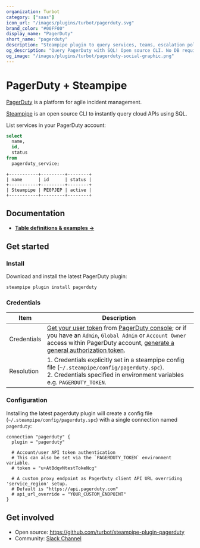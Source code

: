 ```yaml
---
organization: Turbot
category: ["saas"]
icon_url: "/images/plugins/turbot/pagerduty.svg"
brand_color: "#00FF00"
display_name: "PagerDuty"
short_name: "pagerduty"
description: "Steampipe plugin to query services, teams, escalation policies and more from your PagerDuty account."
og_description: "Query PagerDuty with SQL! Open source CLI. No DB required."
og_image: "/images/plugins/turbot/pagerduty-social-graphic.png"
---
```


# PagerDuty + Steampipe

[PagerDuty](https://www.pagerduty.com/) is a platform for agile incident management.

[Steampipe](https://steampipe.io) is an open source CLI to instantly query cloud APIs using SQL.

List services in your PagerDuty account:

```sql
select
  name,
  id,
  status
from
  pagerduty_service;
```

```
+-----------+---------+--------+
| name      | id      | status |
+-----------+---------+--------+
| Steampipe | PE0PJEP | active |
+-----------+---------+--------+
```

## Documentation

- **[Table definitions & examples →](/plugins/turbot/pagerduty/tables)**

## Get started

### Install

Download and install the latest PagerDuty plugin:

```bash
steampipe plugin install pagerduty
```

### Credentials

| Item | Description |
| - | - |
| Credentials | [Get your user token](https://support.pagerduty.com/docs/generating-api-keys#generating-a-personal-rest-api-key) from [PagerDuty console](https://www.pagerduty.com); or if you have an `Admin`, `Global Admin` or `Account Owner` access within PagerDuty account, [generate a general authorization token](https://support.pagerduty.com/docs/generating-api-keys#generating-a-general-access-rest-api-key). |
| Resolution | 1. Credentials explicitly set in a steampipe config file (`~/.steampipe/config/pagerduty.spc`).<br />2. Credentials specified in environment variables e.g. `PAGERDUTY_TOKEN`. |

### Configuration

Installing the latest pagerduty plugin will create a config file (`~/.steampipe/config/pagerduty.spc`) with a single connection named `pagerduty`:

```hcl
connection "pagerduty" {
  plugin = "pagerduty"
  
  # Account/user API token authentication
  # This can also be set via the `PAGERDUTY_TOKEN` environment variable.
  # token = "u+AtBdqvNtestTokeNcg"

  # A custom proxy endpoint as PagerDuty client API URL overriding 'service_region' setup.
  # Default is "https://api.pagerduty.com"
  # api_url_override = "YOUR_CUSTOM_ENDPOINT"
}
```

## Get involved

- Open source: https://github.com/turbot/steampipe-plugin-pagerduty
- Community: [Slack Channel](https://steampipe.io/community/join)
